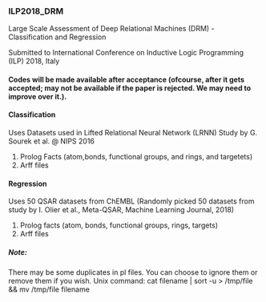 ### ILP2018_DRM
Large Scale Assessment of Deep Relational Machines (DRM) - Classification and Regression

Submitted to International Conference on Inductive Logic Programming (ILP) 2018, Italy

#### Codes will be made available after acceptance (ofcourse, after it gets accepted; may not be available if the paper is rejected. We may need to improve over it.).


#### Classification

Uses Datasets used in Lifted Relational Neural Network (LRNN) Study by G. Sourek et al. @ NIPS 2016

1. Prolog Facts (atom,bonds, functional groups, and rings, and targetets)
2. Arff files

#### Regression

Uses 50 QSAR datasets from ChEMBL (Randomly picked 50 datasets from study by I. Olier et al., Meta-QSAR, Machine Learning Journal, 2018)

1. Prolog facts (atom, bonds, functional groups, rings, targets)
2. Arff files


##### Note: 
There may be some duplicates in pl files. 
You can choose to ignore them or remove them if you wish. Unix command: cat filename | sort -u > /tmp/file && mv /tmp/file filename
